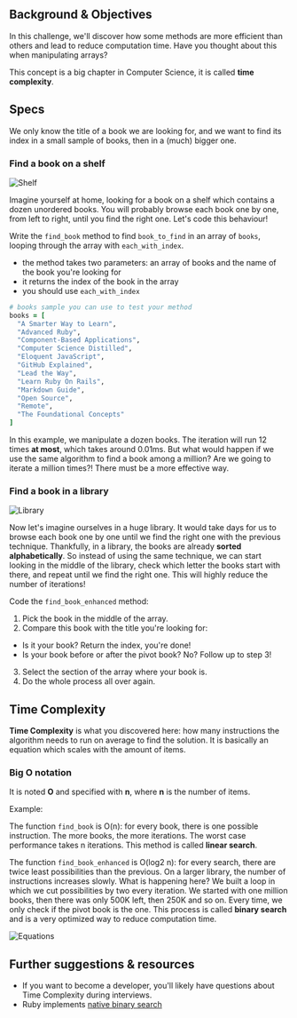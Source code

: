 ## Background & Objectives
In this challenge, we'll discover how some methods are more efficient than others and lead to reduce computation time. Have you thought about this when manipulating arrays?

This concept is a big chapter in Computer Science, it is called **time complexity**.


## Specs

We only know the title of a book we are looking for, and we want to find its index in a small sample of books, then in a (much) bigger one.

### Find a book on a shelf
![Shelf](https://raw.githubusercontent.com/lewagon/fullstack-images/master/ruby/shelf.png)

Imagine yourself at home, looking for a book on a shelf which contains a dozen unordered books. You will probably browse each book one by one, from left to right, until you find the right one. Let's code this behaviour!

Write the `find_book` method to find `book_to_find` in an array of `books`, looping through the array with `each_with_index`.

- the method takes two parameters: an array of books and the name of the book you're looking for
- it returns the index of the book in the array
- you should use `each_with_index`

```ruby
# books sample you can use to test your method
books = [
  "A Smarter Way to Learn",
  "Advanced Ruby",
  "Component-Based Applications",
  "Computer Science Distilled",
  "Eloquent JavaScript",
  "GitHub Explained",
  "Lead the Way",
  "Learn Ruby On Rails",
  "Markdown Guide",
  "Open Source",
  "Remote",
  "The Foundational Concepts"
]
```

In this example, we manipulate a dozen books. The iteration will run 12 times **at most**, which takes around 0.01ms.
But what would happen if we use the same algorithm to find a book among a million? Are we going to iterate a million times?!
There must be a more effective way.

### Find a book in a library

![Library](https://raw.githubusercontent.com/lewagon/fullstack-images/master/ruby/library.png)

Now let's imagine ourselves in a huge library. It would take days for us to browse each book one by one until we find the right one with the previous technique. Thankfully, in a library, the books are already **sorted alphabetically**. So instead of using the same technique, we can start looking in the middle of the library, check which letter the books start with there, and repeat until we find the right one. This will highly reduce the number of iterations!

Code the `find_book_enhanced` method:

1. Pick the book in the middle of the array.
2. Compare this book with the title you're looking for:
  - Is it your book? Return the index, you're done!
  - Is your book before or after the pivot book? No? Follow up to step 3!
3. Select the section of the array where your book is.
4. Do the whole process all over again.

## Time Complexity
**Time Complexity** is what you discovered here: how many instructions the algorithm needs to run on average to find the solution. It is basically an equation which scales with the amount of items.

### Big O notation
It is noted **O** and specified with **n**, where **n** is the number of items.

Example:

The function `find_book` is O(n): for every book, there is one possible instruction. The more books, the more iterations. The worst case performance takes n iterations. This method is called **linear search**.

The function `find_book_enhanced` is O(log2 n): for every search, there are twice least possibilities than the previous. On a larger library, the number of instructions increases slowly. What is happening here? We built a loop in which we cut possibilities by two every iteration. We started with one million books, then there was only 500K left, then 250K and so on. Every time, we only check if the pivot book is the one.
This process is called **binary search** and is a very optimized way to reduce computation time.

![Equations](https://raw.githubusercontent.com/lewagon/fullstack-images/master/ruby/equations.png)


## Further suggestions & resources

- If you want to become a developer, you'll likely have questions about Time Complexity during interviews.
- Ruby implements [native binary search](https://ruby-doc.org/core-2.6.5/Array.html#method-i-bsearch)
